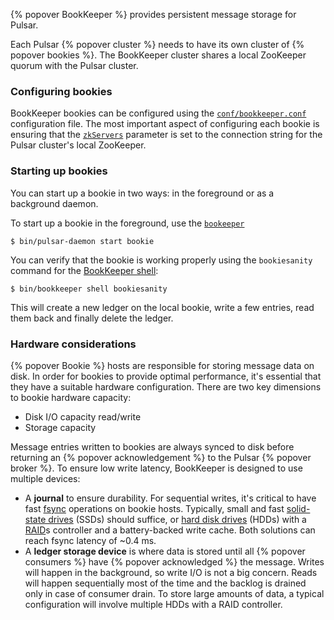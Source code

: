 {% popover BookKeeper %} provides persistent message storage for Pulsar.

Each Pulsar {% popover cluster %} needs to have its own cluster of {% popover bookies %}. The BookKeeper cluster shares a local ZooKeeper quorum with the Pulsar cluster.

### Configuring bookies

BookKeeper bookies can be configured using the [`conf/bookkeeper.conf`](../../reference/Configuration#bookkeeper) configuration file. The most important aspect of configuring each bookie is ensuring that the [`zkServers`](../../reference/Configuration#bookkeeper-zkServers) parameter is set to the connection string for the Pulsar cluster's local ZooKeeper.

### Starting up bookies

You can start up a bookie in two ways: in the foreground or as a background daemon.

To start up a bookie in the foreground, use the [`bookeeper`](../../reference/CliTools#bookkeeper)

```shell
$ bin/pulsar-daemon start bookie
```

You can verify that the bookie is working properly using the `bookiesanity` command for the [BookKeeper shell](../../reference/CliTools#bookkeeper-shell):

```shell
$ bin/bookkeeper shell bookiesanity
```

This will create a new ledger on the local bookie, write a few entries, read them back and finally delete the ledger.

### Hardware considerations

{% popover Bookie %} hosts are responsible for storing message data on disk. In order for bookies to provide optimal performance, it's essential that they have a suitable hardware configuration. There are two key dimensions to bookie hardware capacity:

* Disk I/O capacity read/write
* Storage capacity

Message entries written to bookies are always synced to disk before returning an {% popover acknowledgement %} to the Pulsar {% popover broker %}. To ensure low write latency, BookKeeper is
designed to use multiple devices:

* A **journal** to ensure durability. For sequential writes, it's critical to have fast [fsync](https://linux.die.net/man/2/fsync) operations on bookie hosts. Typically, small and fast [solid-state drives](https://en.wikipedia.org/wiki/Solid-state_drive) (SSDs) should suffice, or [hard disk drives](https://en.wikipedia.org/wiki/Hard_disk_drive) (HDDs) with a [RAID](https://en.wikipedia.org/wiki/RAID)s controller and a battery-backed write cache. Both solutions can reach fsync latency of ~0.4 ms.
* A **ledger storage device** is where data is stored until all {% popover consumers %} have {% popover acknowledged %} the message. Writes will happen in the background, so write I/O is not a big concern. Reads will happen sequentially most of the time and the backlog is drained only in case of consumer drain. To store large amounts of data, a typical configuration will involve multiple HDDs with a RAID controller.
